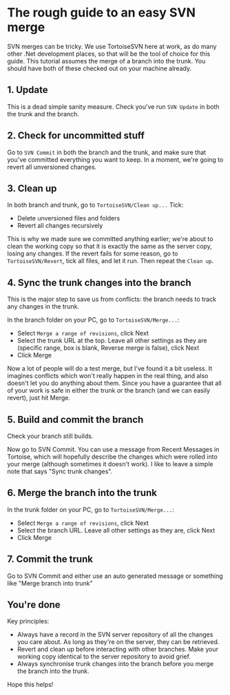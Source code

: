 # The rough guide to an easy SVN merge

SVN merges can be tricky. We use TortoiseSVN here at work, as do many other .Net development places, so that will be the tool of choice for this guide. This tutorial assumes the merge of a branch into the trunk. You should have both of these checked out on your machine already.

## 1. Update

This is a dead simple sanity measure. Check you've run `SVN Update` in both the trunk and the branch.

## 2. Check for uncommitted stuff

Go to `SVN Commit` in both the branch and the trunk, and make sure that you've committed everything you want to keep. In a moment, we're going to revert all unversioned changes.

## 3. Clean up

In both branch and trunk, go to `TortoiseSVN/Clean up...` Tick:
 
 * Delete unversioned files and folders
 * Revert all changes recursively
 
This is why we made sure we committed anything earlier; we're about to clean the working copy so that it is exactly the same as the server copy, losing any changes. If the revert fails for some reason, go to `TortoiseSVN/Revert`, tick all files, and let it run. Then repeat the `Clean up`.

## 4. Sync the trunk changes into the branch

This is the major step to save us from conflicts: the branch needs to track any changes in the trunk.

In the branch folder on your PC, go to `TortoiseSVN/Merge...`:

 * Select `Merge a range of revisions`, click Next
 * Select the trunk URL at the top. Leave all other settings as they are (specific range, box is blank, Reverse merge is false), click Next
 * Click Merge
 
Now a lot of people will do a test merge, but I've found it a bit useless. It imagines conflicts which won't really happen in the real thing, and also doesn't let you do anything about them. Since you have a guarantee that all of your work is safe in either the trunk or the branch (and we can easily revert), just hit Merge.

## 5. Build and commit the branch

Check your branch still builds.

Now go to SVN Commit. You can use a message from Recent Messages in Tortoise, which will hopefully describe the changes which were rolled into your merge (although sometimes it doesn't work). I like to leave a simple note that says "Sync trunk changes".

## 6. Merge the branch into the trunk

In the trunk folder on your PC, go to `TortoiseSVN/Merge...`:

 * Select `Merge a range of revisions`, click Next
 * Select the branch URL. Leave all other settings as they are, click Next
 * Click Merge
 
## 7. Commit the trunk

Go to SVN Commit and either use an auto generated message or something like "Merge <such-and-such-a-feature> branch into trunk"

## You're done

Key principles:

 * Always have a record in the SVN server repository of all the changes you care about. As long as they're on the server, they can be retrieved.
 * Revert and clean up before interacting with other branches. Make your working copy identical to the server repository to avoid grief.
 * Always synchronise trunk changes into the branch before you merge the branch into the trunk.
 
Hope this helps!
